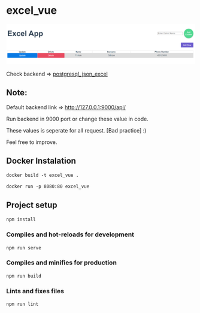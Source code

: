 # excel_vue

![excel_vue](images/excel_vue.PNG)

Check backend => [postgresql_json_excel](https://github.com/FurkanOzkaya/postgresql_json_excel)

## Note:

Default backend link => http://127.0.0.1:9000/api/

Run backend in 9000 port or change these value in code.

These  values is seperate for all request. [Bad practice] :)

Feel free to improve.

## Docker Instalation

```
docker build -t excel_vue .
```

```
docker run -p 8080:80 excel_vue
```

## Project setup
```
npm install
```

### Compiles and hot-reloads for development
```
npm run serve
```

### Compiles and minifies for production
```
npm run build
```

### Lints and fixes files
```
npm run lint
```
